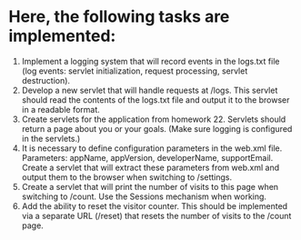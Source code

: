 # Here, the following tasks are implemented:

1. Implement a logging system that will record events in the logs.txt file (log events: servlet initialization, request processing, servlet destruction).
2. Develop a new servlet that will handle requests at /logs. This servlet should read the contents of the logs.txt file and output it to the browser in a readable format.
3. Create servlets for the application from homework 22. Servlets should return a page about you or your goals. (Make sure logging is configured in the servlets.)
4. It is necessary to define configuration parameters in the web.xml file. Parameters: appName, appVersion, developerName, supportEmail. Create a servlet that will extract these parameters from web.xml and output them to the browser when switching to /settings.
5. Create a servlet that will print the number of visits to this page when switching to /count. Use the Sessions mechanism when working.
6. Add the ability to reset the visitor counter. This should be implemented via a separate URL (/reset) that resets the number of visits to the /count page.
